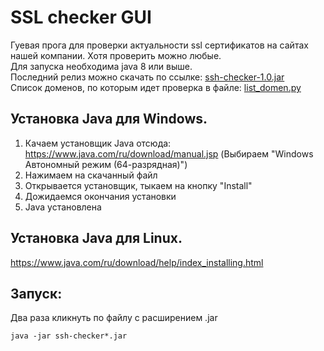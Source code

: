 # SSL checker GUI

Гуевая прога для проверки актуальности ssl сертификатов на сайтах нашей компании. Хотя проверить можно любые.  
Для запуска необходима java 8 или выше.  
Последний релиз можно скачать по ссылке: [ssh-checker-1.0.jar](http://git.tatmedia.com/tatmedia/ssl-checker-gui/-/raw/main/ssh-checker-1.0.jar)  
Список доменов, по которым идет проверка в файле:
[list_domen.py](http://git.tatmedia.com/tatmedia/checking-ssl/-/blob/main/list_domen.py)


## Установка Java для Windows.
1) Качаем установщик Java отсюда: https://www.java.com/ru/download/manual.jsp (Выбираем "Windows Автономный режим (64-разрядная)")
2) Нажимаем на скачанный файл
3) Открывается установщик, тыкаем на кнопку "Install"
4) Дожидаемся окончания установки
4) Java установлена

## Установка Java для Linux.
https://www.java.com/ru/download/help/index_installing.html

## Запуск:
Два раза кликнуть по файлу с расширением .jar

```
java -jar ssh-checker*.jar
```
